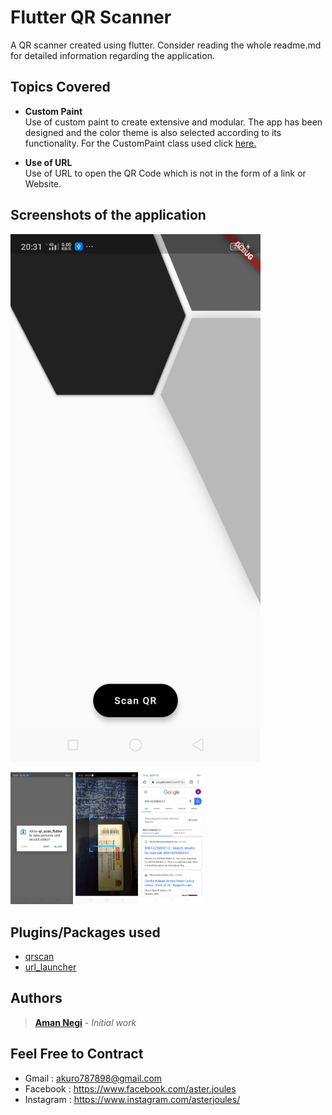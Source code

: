 # Flutter QR Scanner

A QR scanner created using flutter. Consider reading the whole readme.md for detailed information regarding the application.

## Topics Covered

* **Custom Paint** </br>
Use of custom paint to create extensive and modular. The app has been designed and the color theme is also selected according to its functionality. For the CustomPaint class used click [here.](https://github.com/AmanNegi/FlutterQrScanner/blob/master/lib/CurvePainter.dart)

* **Use of URL**</br>
Use of URL to open the QR Code  which is not in the form of a link or Website.

 

## Screenshots of the application 
<img src="https://github.com/AmanNegi/FlutterQrScanner/blob/master/ScreenShots/mainScreen.png" width="400" />
<p float="left">
  <img src="https://github.com/AmanNegi/FlutterQrScanner/blob/master/ScreenShots/_permit.png" width="100" /> 
  <img src="https://github.com/AmanNegi/FlutterQrScanner/blob/master/ScreenShots/scan.png" width="100" />
  <img src="https://github.com/AmanNegi/FlutterQrScanner/blob/master/ScreenShots/search_result.png" width="100"/>
</p>

## Plugins/Packages used
* [qrscan](https://pub.dev/packages/qrscan)<br/>
* [url_launcher](https://pub.dev/packages/url_launcher)<br/>


## Authors

>  [**Aman Negi**](https://github.com/AmanNegi) - *Initial work*


## Feel Free to Contract

* Gmail : akuro787898@gmail.com
* Facebook : https://www.facebook.com/aster.joules
* Instagram : https://www.instagram.com/asterjoules/


